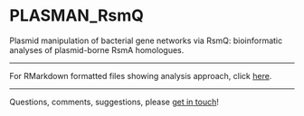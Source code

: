 # PLASMAN_RsmQ

Plasmid manipulation of bacterial gene networks via RsmQ: bioinformatic analyses of plasmid-borne RsmA homologues.

---

For RMarkdown formatted files showing analysis approach, click [here](./docs/PLASMAN_index.md).

---

Questions, comments, suggestions, please [get in touch](mailto:j.p.j.hall@liverpool.ac.uk)!
